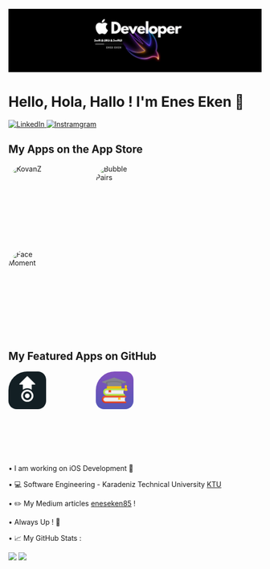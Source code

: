 ![iOSDEVELOPER](iOSDeveloper.PNG)
<h1>Hello, Hola, Hallo ! I'm Enes Eken 👋</h1>
<p>
  <a href="https://www.linkedin.com/in/enes-eken-68404b287/" target="_blank">
    <img alt="LinkedIn" src="https://img.shields.io/badge/LinkedIn-Connect-blue?style=flat-square&logo=linkedin">
  </a>
  <a href="https://instagram.com/eneseken0" target="_blank">
    <img alt="Instramgram" src="https://img.shields.io/badge/Instagram-Follow-blue?style=flat-square&logo=instagram">
  </a>
</p>
<div>
  <h2>My Apps on the App Store</h2>
</div>
  <p>
    <a href="https://apps.apple.com/tr/app/kovanz/id6737435603?l=tr" style="width: 170px; height: 170px; border-radius: 22%; overflow: hidden; display: inline-block; vertical-align: middle;"><img src="https://is1-ssl.mzstatic.com/image/thumb/Purple211/v4/38/5c/d4/385cd47c-dbf6-2aca-b1ae-e5702fbad746/AppIcon-0-0-1x_U007ephone-0-1-0-85-220.png/460x0w.webp" alt="KovanZ" style="width: 75px; height: 75px; border-radius: 22%; overflow: hidden; display: inline-block; vertical-align: middle;">
    </a>  
       <a href="https://apps.apple.com/us/app/bubble-pairs/id6745023026" style="width: 170px; height: 170px; border-radius: 22%; overflow: hidden; display: inline-block; vertical-align: middle;"><img src="https://is1-ssl.mzstatic.com/image/thumb/Purple221/v4/42/6b/a7/426ba7f1-56e3-fa1a-c540-48de97eebe46/AppIcon-0-0-1x_U007ephone-0-1-85-220.png/460x0w.webp" alt="Bubble Pairs" style="width: 75px; height: 75px; border-radius: 22%; overflow: hidden; display: inline-block; vertical-align: middle;">
    </a>  
    <a href="https://apps.apple.com/us/app/face-moment/id6746380413" style="width: 170px; height: 170px; border-radius: 22%; overflow: hidden; display: inline-block; vertical-align: middle;"><img src="https://is1-ssl.mzstatic.com/image/thumb/Purple211/v4/a8/45/0a/a8450a21-54fe-92a8-49bc-4fb0765fd597/AppIcon-0-0-1x_U007ephone-0-1-85-220.png/460x0w.webp" alt="Face Moment" style="width: 75px; height: 75px; border-radius: 22%; overflow: hidden; display: inline-block; vertical-align: middle;">
    </a>  
  </p>
<div>
  <h2>My Featured Apps on GitHub</h2>
</div>
  <p>
    <a href="https://github.com/eneseken95/UpQuest" style="width: 170px; height: 170px; border-radius: 22%; overflow: hidden; display: inline-block; vertical-align: middle;"><img src="https://github.com/eneseken95/UpQuest/blob/main/UpQuest/UpQuest/Assets.xcassets/Images/UpQuest.imageset/UpQuest.png" alt="UpQuest" style="width: 75px; height: 75px; border-radius: 22%; overflow: hidden; display: inline-block; vertical-align: middle;">
    </a>  
      <a href="https://github.com/eneseken95/Information_Management_System" style="width: 170px; height: 170px; border-radius: 22%; overflow: hidden; display: inline-block; vertical-align: middle;"><img src="https://raw.githubusercontent.com/eneseken95/Information_Management_System/refs/heads/main/StudentManagement/Assets.xcassets/AppIcon.appiconset/1024%201.png" alt="BYS" style="width: 75px; height: 75px; border-radius: 22%; overflow: hidden; display: inline-block; vertical-align: middle;">
    </a>  
  </p>
<p>• I am working on iOS Development  </p>
<p>• 💻 Software Engineering - Karadeniz Technical University <a href="https://www.ktu.edu.tr/">KTU</a></p>
<p>• ✏️ My Medium articles <a href="https://medium.com/@eneseken85/">eneseken85</a> !</p>
<p>• Always Up ! 🚀</p>
<p>• 📈 My GitHub Stats :</p>
<div>
  <img src="https://github-readme-stats.vercel.app/api?username=eneseken95&show_icons=true&hide_border=true&&count_private=true&theme=radical&border_radius=1em" /> 
  <img style="float: end;" src="https://github-readme-stats.vercel.app/api/top-langs/?username=eneseken95&show_icons=true&hide_border=true&card_width=365&layout=compact&&count_private=true&theme=radical&langs_count=8&bg_color=#434d58&border_radius=1em%22/%3E" />
</div>
